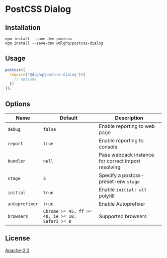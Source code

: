 PostCSS Dialog
==============

Installation
------------

```
npm install --save-dev postcss
npm install --save-dev @dlghq/postcss-dialog
```

Usage
-----

```js
postcss([
  require('@dlghq/postcss-dialog')({
    // options
  })
]);
```

Options
-------

Name | Default | Description
---- | ------- | -----------
`debug` | `false` | Enable reporting to web page
`report` | `true` | Enable reporting to console
`bundler` | `null` | Pass webpack instance for correct import resolving
`stage` | `3` | Specify a postcss-preset-env `stage`
`initial` | `true` | Enable `initial: all` polyfill
`autoprefixer` | `true` | Enable Autoprefixer
`browsers` | `Chrome >= 45, ff >= 40, ie >= 10, Safari >= 8` | Supported browsers

License
-------
[Apache-2.0](LICENSE)
